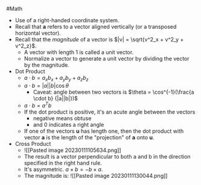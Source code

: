 #Math 
- Use of a right-handed coordinate system.
- Recall that **a** refers to a vector aligned vertically (or a transposed horizontal vector).
- Recall that the *magnitude* of a vector is $|v| = \sqrt{v^2_x + v^2_y + v^2_z}$.
	- A vector with length 1 is called a unit vector.
	- Normalize a vector to generate a unit vector by dividing the vector by the magnitude.
- Dot Product
	- $a \cdot b = a_xb_x + a_yb_y + a_zb_z$ 
	- $a \cdot b = |a||b|\cos{\theta}$ 
		- Caveat: angle between two vectors is $\theta = \cos^{-1}(\frac{a \cdot b} {|a||b|})$ 
	- $a \cdot b = a^Tb$
	- If the dot product is positive, it's an acute angle between the vectors
		- negative means obtuse
		- and 0 indicates a right angle
	- If one of the vectors **u** has length one, then the dot product with vector **a** is the length of the "projection" of **a** onto **u**.
- Cross Product
	- ![[Pasted image 20230111105634.png]]
	- The result is a vector perpendicular to both a and b in the direction specified in the right hand rule.
	- It's asymmetric.  $a \times b = -b \times a$.
	- The magnitude is: ![[Pasted image 20230111130044.png]]